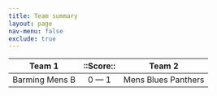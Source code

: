 ```yaml
---
title: Team summary
layout: page
nav-menu: false
exclude: true
---
```




|     Team 1     |  ::Score::  |       Team 2        |
|:--------------:|:-----------:|:-------------------:|
| Barming Mens B | 0 &mdash; 1 | Mens Blues Panthers |

 <br /><br /><br />